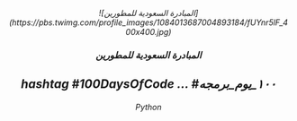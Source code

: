 <p align="center">
  <em>
     ![المبادرة السعودية للمطورين](https://pbs.twimg.com/profile_images/1084013687004893184/fUYnr5lF_400x400.jpg)
  </em>
  <br />
  
<h3 align="center">
  <em>
المبادرة السعودية للمطورين
  </em>
  <br />
  <h2 align="center">
  <em>
 hashtag
#100DaysOfCode ...
#١٠٠_يوم_برمجه  
  </em>
  <br />
<h6 align="center">
  <em>
    Python
  </em>
  <br />
